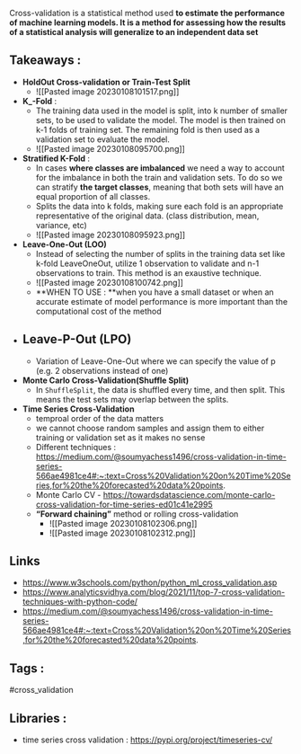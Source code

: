 Cross-validation is a statistical method used **to estimate the performance of machine learning models. It is a method for assessing how the results of a statistical analysis will generalize to an independent data set**

## Takeaways :

- **HoldOut Cross-validation or Train-Test Split**
	- ![[Pasted image 20230108101517.png]]
- **K_-Fold** :
	- The training data used in the model is split, into k number of smaller sets, to be used to validate the model. The model is then trained on k-1 folds of training set. The remaining fold is then used as a validation set to evaluate the model.
	- ![[Pasted image 20230108095700.png]]
- **Stratified K-Fold** :
	- In cases **where classes are imbalanced** we need a way to account for the imbalance in both the train and validation sets. To do so we can stratify **the target classes**, meaning that both sets will have an equal proportion of all classes.
	- Splits the data into k folds, making sure each fold is an appropriate representative of the original data. (class distribution, mean, variance, etc)
	- ![[Pasted image 20230108095923.png]]
- **Leave-One-Out (LOO)**
	- Instead of selecting the number of splits in the training data set like k-fold LeaveOneOut, utilize 1 observation to validate and n-1 observations to train. This method is an exaustive technique.
	 - ![[Pasted image 20230108100742.png]]
	- **WHEN TO USE : **when you have a small dataset or when an accurate estimate of model performance is more important than the computational cost of the method
- ## Leave-P-Out (LPO)
	- Variation of Leave-One-Out where we can specify the value of p (e.g. 2 observations instead of one)
- **Monte Carlo Cross-Validation(Shuffle Split)**
	- In `ShuffleSplit`, the data is shuffled every time, and then split. This means the test sets may overlap between the splits.
- **Time Series Cross-Validation**
	- temproal order of the data matters
	- we cannot choose random samples and assign them to either training or validation set as it makes no sense
	- Different techniques : https://medium.com/@soumyachess1496/cross-validation-in-time-series-566ae4981ce4#:~:text=Cross%20Validation%20on%20Time%20Series,for%20the%20forecasted%20data%20points.
	- Monte Carlo CV - https://towardsdatascience.com/monte-carlo-cross-validation-for-time-series-ed01c41e2995
	- **“Forward chaining”** method or rolling cross-validation 
		- ![[Pasted image 20230108102306.png]]
		- ![[Pasted image 20230108102312.png]]

## Links

- https://www.w3schools.com/python/python_ml_cross_validation.asp
- https://www.analyticsvidhya.com/blog/2021/11/top-7-cross-validation-techniques-with-python-code/
- https://medium.com/@soumyachess1496/cross-validation-in-time-series-566ae4981ce4#:~:text=Cross%20Validation%20on%20Time%20Series,for%20the%20forecasted%20data%20points.

## Tags :
#cross_validation

## Libraries :
- time series cross validation : https://pypi.org/project/timeseries-cv/
